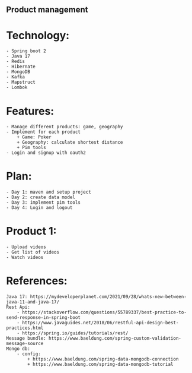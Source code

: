 ## Product management
# Technology:
    - Spring boot 2
    - Java 17
    - Redis
    - Hibernate
    - MongoDB
    - Kafka
    - Mapstruct 
    - Lombok

# Features:
    - Manage different products: game, geography
    - Implement for each product
        + Game: Poker
        + Geography: calculate shortest distance 
        + Pim tools
    - Login and signup with oauth2

# Plan:
    - Day 1: maven and setup project 
    - Day 2: create data model
    - Day 3: implement pim tools
    - Day 4: Login and logout

# Product 1:
    - Upload videos
    - Get list of videos
    - Watch videos

# References:

    Java 17: https://mydeveloperplanet.com/2021/09/28/whats-new-between-java-11-and-java-17/
    Rest Api: 
        - https://stackoverflow.com/questions/55789337/best-practice-to-send-response-in-spring-boot
        - https://www.javaguides.net/2018/06/restful-api-design-best-practices.html
        - https://spring.io/guides/tutorials/rest/
    Message bundle: https://www.baeldung.com/spring-custom-validation-message-source
    Mongo db:
        - config:
            + https://www.baeldung.com/spring-data-mongodb-connection
            + https://www.baeldung.com/spring-data-mongodb-tutorial
                


